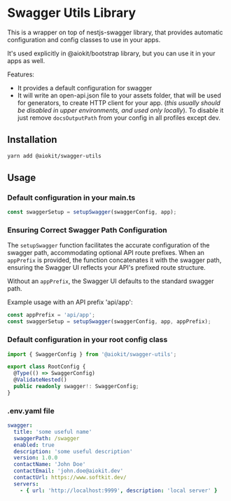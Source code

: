 # Swagger Utils Library

This is a wrapper on top of nestjs-swagger library, that provides automatic configuration and config classes to use in your apps.

It's used explicitly in @aiokit/bootstrap library, but you can use it in your apps as well.


Features:

- It provides a default configuration for swagger
- It will write an open-api.json file to your assets folder, that will be used for generators, to create HTTP client for your app. (*this usually should be disabled in upper environments, and used only locally*). To disable it just remove `docsOutputPath` from your config in all profiles except dev.

## Installation

```bash
yarn add @aiokit/swagger-utils
```

## Usage

### Default configuration in your main.ts

```typescript
const swaggerSetup = setupSwagger(swaggerConfig, app);
```

### Ensuring Correct Swagger Path Configuration
The `setupSwagger` function facilitates the accurate configuration of the swagger path, accommodating optional API route prefixes. When an `appPrefix` is provided, the function concatenates it with the swagger path, ensuring the Swagger UI reflects your API's prefixed route structure.

Without an `appPrefix`, the Swagger UI defaults to the standard swagger path.

Example usage with an API prefix 'api/app':

```typescript
const appPrefix = 'api/app';
const swaggerSetup = setupSwagger(swaggerConfig, app, appPrefix);
```

### Default configuration in your root config class

```typescript
import { SwaggerConfig } from '@aiokit/swagger-utils';

export class RootConfig {
  @Type(() => SwaggerConfig)
  @ValidateNested()
  public readonly swagger!: SwaggerConfig;
}
```

### .env.yaml file

```yaml
swagger:
  title: 'some useful name'
  swaggerPath: /swagger
  enabled: true
  description: 'some useful description'
  version: 1.0.0
  contactName: 'John Doe'
  contactEmail: 'john.doe@aiokit.dev'
  contactUrl: https://www.softkit.dev/
  servers:
    - { url: 'http://localhost:9999', description: 'local server' }
```

